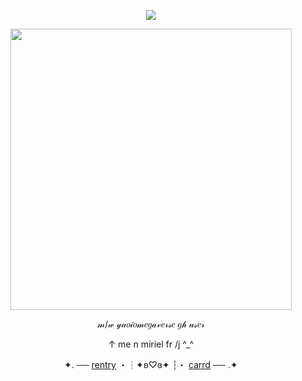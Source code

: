<div id="header" align="center">
  
![](https://komarev.com/ghpvc/?username=EVILRUSSIAN&abbreviated=true&label=^__^&color=blueviolet&style=plastic&base=100)

<p align="center">

<p align="center">

<img src="https://files.catbox.moe/y8s48e.png" width="450">

</p>

𝓂/𝓌 𝓎𝒶𝑜𝒾𝑜𝓂𝑒𝑔𝒶𝓋𝑒𝓇𝓈𝑒 𝑔𝒽 𝓊𝓈𝑒𝓇

↑ me n miriel fr /j ^_^

✦. ── [rentry](https://rentry.co/evilrussian) ・┆✦ʚ♡ɞ✦ ┆・ [carrd](https://lifendeathcompanions.carrd.co) ── .✦
